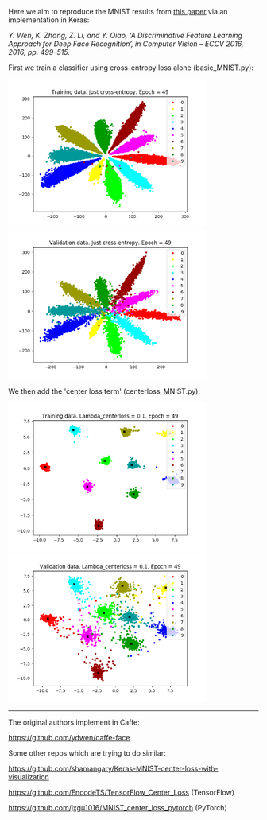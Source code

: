 Here we aim to reproduce the MNIST results from [this paper](https://ydwen.github.io/papers/WenECCV16.pdf) via an implementation in Keras:

*Y. Wen, K. Zhang, Z. Li, and Y. Qiao, ‘A Discriminative Feature Learning Approach for Deep Face Recognition’, in Computer Vision – ECCV 2016, 2016, pp. 499–515.*

First we train a classifier using cross-entropy loss alone (basic_MNIST.py):

<img src='./readme_figs/basic-train.png' width='400px'/> <img src='./readme_figs/basic-val.png' width='400px'/>


We then add the 'center loss term' (centerloss_MNIST.py):

<img src='./readme_figs/l0.1-train.png' width='400px'/>
<img src='./readme_figs/l0.1-val.png' width='400px'/>


---

The original authors implement in Caffe:

https://github.com/ydwen/caffe-face

Some other repos which are trying to do similar:

https://github.com/shamangary/Keras-MNIST-center-loss-with-visualization

https://github.com/EncodeTS/TensorFlow_Center_Loss (TensorFlow)

https://github.com/jxgu1016/MNIST_center_loss_pytorch (PyTorch)





